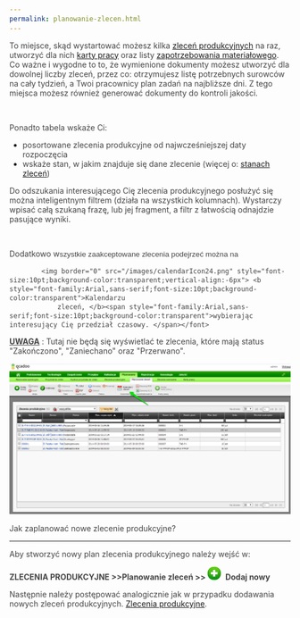 ```yaml
--- 
permalink: planowanie-zlecen.html 
---
```

  

<font color="#444444">To miejsce, skąd wystartować możesz kilka <a href="/zlecenia-produkcyjne">zleceń produkcyjnych</a> na raz, utworzyć dla nich <a href="/karty-pracy">karty pracy</a> oraz listy <a href="/zapotrzebowanie-materialowe">zapotrzebowania materiałowego</a>. Co ważne i wygodne to to, że wymienione dokumenty możesz utworzyć dla dowolnej liczby zleceń, przez co: otrzymujesz listę potrzebnych surowców na cały tydzień, a Twoi pracownicy plan zadań na najbliższe dni. Z tego miejsca możesz również generować dokumenty do kontroli jakości.</font>

<font color="#444444"><br>
    </font>

<font color="#444444">Ponadto tabela wskaże Ci:</font>

- <font color="#444444">posortowane zlecenia produkcyjne od najwcześniejszej daty rozpoczęcia</font>
- <font color="#444444">wskaże stan, w jakim znajduje się dane zlecenie (więcej o: <a href="/stany-i-statusy-zlecen">stanach zleceń</a>)</font>

<font color="#444444">Do odszukania interesującego Cię zlecenia produkcyjnego posłużyć się można inteligentnym filtrem (działa na wszystkich kolumnach). Wystarczy wpisać całą szukaną frazę, lub jej fragment, a filtr z łatwością odnajdzie pasujące wyniki.</font>

<font color="#444444"><br>
        </font>

<font color="#444444">Dodatkowo w<span style="font-size:10pt;font-family:Arial,sans-serif;background-color:transparent">szystkie zaakceptowane zlecenia podejrzeć można na </span>

            <img border="0" src="/images/calendarIcon24.png" style="font-size:10pt;background-color:transparent;vertical-align:-6px"> <b style="font-family:Arial,sans-serif;font-size:10pt;background-color:transparent">Kalendarzu
                zleceń, </b><span style="font-family:Arial,sans-serif;font-size:10pt;background-color:transparent">wybierając interesujący Cię przedział czasowy. </span></font>

**<u>UWAGA</u>** : Tutaj nie będą się wyświetlać te zlecenia, które mają status "Zakończono", "Zaniechano" oraz "Przerwano". 

[![](/images/planowanie-%20planowanie%20zlece%C5%84%20strza%C5%82ki.png)](/images/planowanie-%20planowanie%20zlece%C5%84%20strza%C5%82ki.png)

  

Jak zaplanować nowe zlecenie produkcyjne?  

* * *

Aby stworzyć nowy plan zlecenia produkcyjnego należy wejść w:

  

**ZLECENIA PRODUKCYJNE \>\>Planowanie zleceń \>\>&nbsp;**![](/images/newIcon24.png)&nbsp; **Dodaj nowy**

  

<font color="#444444">Następnie należy postępować analogicznie jak w przypadku dodawania nowych zleceń produkcyjnych. <a href="/zlecenia-produkcyjne">Zlecenia produkcyjne</a>.</font>

